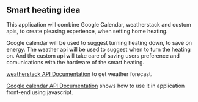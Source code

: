 ## Smart heating idea

This application will combine Google Calendar, weatherstack and custom apis, to create pleasing experience, when setting home heating.

Google calendar will be used to suggest turning heating down, to save on energy. The weather api will be used to suggest when to turn the heating on. And the custom api will take care of saving users preference and comunications with the hardware of the smart heating.

[weatherstack API Documentation](https://weatherstack.com/documentation) to get weather forecast.

[Google calendar API Documentation](https://developers.google.com/calendar/quickstart/js) shows how to use it in application front-end using javascript.
